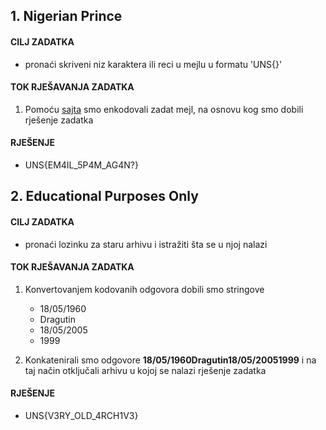 ## 1. Nigerian Prince

#### CILJ ZADATKA
- pronaći skriveni niz karaktera ili reci u mejlu u formatu 'UNS{}' 

#### TOK RJEŠAVANJA ZADATKA
1. Pomoću [sajta](https://www.spammimic.com/decode.cgi) smo enkodovali zadat mejl, na osnovu kog smo dobili rješenje zadatka

#### RJEŠENJE
- UNS{EM4IL_5P4M_AG4N?}


## 2. Educational Purposes Only

#### CILJ ZADATKA
- pronaći lozinku za staru arhivu i istražiti šta se u njoj nalazi

#### TOK RJEŠAVANJA ZADATKA
1. Konvertovanjem kodovanih odgovora dobili smo stringove
    - 18/05/1960
    - Dragutin
    - 18/05/2005
    - 1999

2. Konkatenirali smo odgovore **18/05/1960Dragutin18/05/20051999**  i na taj način otključali arhivu u kojoj se nalazi rješenje zadatka

#### RJEŠENJE
- UNS{V3RY_OLD_4RCH1V3}

